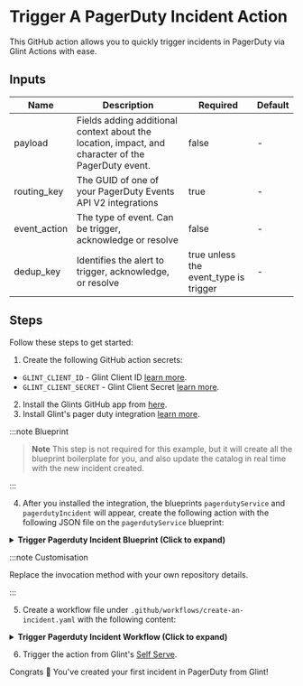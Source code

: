 # Trigger A PagerDuty Incident Action

This GitHub action allows you to quickly trigger incidents in PagerDuty via Glint Actions with ease.

## Inputs
| Name                 | Description                                                                                          | Required | Default            |
|----------------------|------------------------------------------------------------------------------------------------------|----------|--------------------|
| payload         | Fields adding additional context about the location, impact, and character of the PagerDuty event.     | false    | -                  |
| routing_key              | The GUID of one of your PagerDuty Events API V2 integrations                                | true     | -                  |
| event_action              | The type of event. Can be trigger, acknowledge or resolve                                                              | false    | -               |
| dedup_key              | Identifies the alert to trigger, acknowledge, or resolve                                                             | true unless the event_type is trigger    | -               | 


## Steps

Follow these steps to get started:

1. Create the following GitHub action secrets:
* `GLINT_CLIENT_ID` - Glint Client ID [learn more](https://docs.useglint.io/build-your-software-catalog/sync-data-to-catalog/api/#get-api-token).
* `GLINT_CLIENT_SECRET` - Glint Client Secret [learn more](https://docs.useglint.io/build-your-software-catalog/sync-data-to-catalog/api/#get-api-token).

2. Install the Glints GitHub app from [here](https://github.com/apps/useglint-io/installations/new).
3. Install Glint's pager duty integration [learn more](https://github.com/kozmoai/Glint-Ocean/tree/main/integrations/pagerduty).

:::note Blueprint

>**Note** This step is not required for this example, but it will create all the blueprint boilerplate for you, and also update the catalog in real time with the new incident created.

:::

4. After you installed the integration, the blueprints `pagerdutyService` and `pagerdutyIncident` will appear, create the following action with the following JSON file on the `pagerdutyService` blueprint:

<details>
<summary><b>Trigger Pagerduty Incident Blueprint (Click to expand)</b></summary>

```json showLineNumbers
[
  {
    "identifier": "trigger_an_incident",
    "title": "trigger_an_incident",
    "icon": "pagerduty",
    "userInputs": {
      "properties": {
        "payload": {
          "title": "payload",
          "icon": "pagerduty",
          "type": "object"
        },
        "event_action": {
          "icon": "pagerduty",
          "title": "event_action",
          "type": "string"
        },
        "routing_key": {
          "icon": "pagerduty",
          "title": "routing_key",
          "type": "string"
        }
      },
      "required": [
        "routing_key",
        "event_action",
        "payload"
      ],
      "order": [
        "routing_key",
        "event_action",
        "payload"
      ]
    },
    "invocationMethod": {
      "type": "GITHUB",
      "org": "my-org-name",
      "repo": "my-repo",
      "workflow": "trigger-pagerduty-incident.yaml",
      "omitUserInputs": false,
      "omitPayload": false,
      "reportWorkflowStatus": true
    },
    "trigger": "DAY-2",
    "description": "Trigger a pagerduty incident using self service",
    "requiredApproval": false
  }
]

```
</details>

:::note Customisation

Replace the invocation method with your own repository details.

:::

5. Create a workflow file under `.github/workflows/create-an-incident.yaml` with the following content:

<details>
<summary><b>Trigger Pagerduty Incident Workflow (Click to expand)</b></summary>

```yaml showLineNumbers
name: Trigger an Incident In PagerDuty
on:
  workflow_dispatch:
    inputs:
      payload:
        type: string
      event_action:
        type: string
      routing_key:
        type: string
      port_payload:
        required: true
        description: Glint's payload, including details for who triggered the action and
          general context (blueprint, run id, etc...)
        type: string
jobs:
  create-entity-in-glint-and-update-run:
    runs-on: ubuntu-latest
    steps: 

      - name: Inform starting of PagerDuty trigger 
        uses: kozmoai/glint-github-action@v1
        with:
          clientId: ${{ secrets.GLINT_CLIENT_ID }}
          clientSecret: ${{ secrets.GLINT_CLIENT_SECRET }}
          operation: PATCH_RUN
          runId: ${{ fromJson(inputs.port_payload).context.runId }}
          logMessage: |
              About to trigger PagerDuty incident.. ⛴️
      - name: Send Event to PagerDuty
        id: trigger
        uses: fjogeleit/http-request-action@v1
        with:
          url: 'https://events.pagerduty.com/v2/enqueue'
          method: 'POST'
          customHeaders: '{"Content-Type": "application/json", "Accept": "application/json"}'
          data: >-
            {
              "payload": ${{ github.event.inputs.payload }},
              "event_action": "${{ github.event.inputs.event_action }}",
              "routing_key": "${{ github.event.inputs.routing_key }}"
            }  
      - name: Create a log message
        id: log-response
        uses: kozmoai/glint-github-action@v1
        with:
          clientId: ${{ secrets.GLINT_CLIENT_ID }}
          clientSecret: ${{ secrets.GLINT_CLIENT_SECRET }}
          baseUrl: https://api.useglint.io
          operation: PATCH_RUN
          runId: ${{fromJson(inputs.port_payload).context.runId}}
          logMessage: |
             PagerDuty incident triggered! ✅
             "The incident id is: ${{ steps.trigger.outputs}}"
```

</details>

6. Trigger the action from Glint's [Self Serve](https://app.useglint.io/self-serve).

Congrats 🎉 You've created your first incident in PagerDuty from Glint!